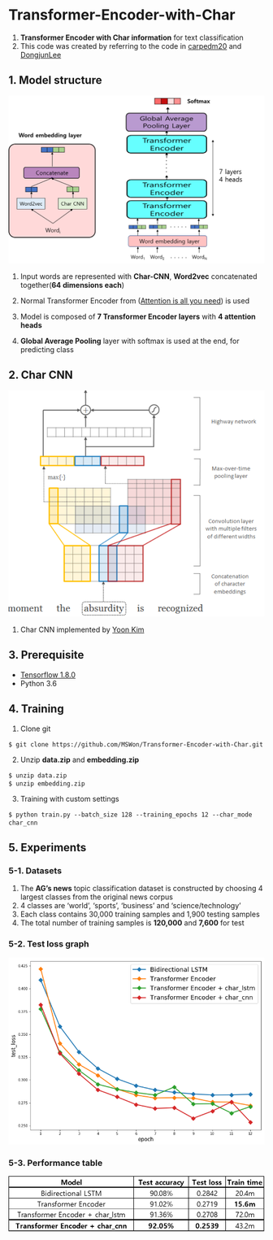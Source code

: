 # Transformer-Encoder-with-Char
1. **Transformer Encoder with Char information** for text classification
2. This code was created by referring to the code in [carpedm20](https://github.com/carpedm20/lstm-char-cnn-tensorflow) and [DongjunLee](https://github.com/DongjunLee/transformer-tensorflow)

## 1. Model structure
![alt text](https://github.com/MSWon/Transformer-Encoder-with-Char/blob/master/images/model_structure.png "Model")

1. Input words are represented with **Char-CNN**, **Word2vec** concatenated together(**64 dimensions each**)

2. Normal Transformer Encoder from ([Attention is all you need](https://arxiv.org/pdf/1706.03762.pdf)) is used

3. Model is composed of **7 Transformer Encoder layers** with **4 attention heads**

4. **Global Average Pooling** layer with softmax is used at the end, for predicting class 

## 2. Char CNN
![alt text](https://github.com/MSWon/Transformer-Encoder-with-Char/blob/master/images/char_cnn.PNG "Char CNN")

1. Char CNN implemented by [Yoon Kim](https://arxiv.org/pdf/1508.06615.pdf)

## 3. Prerequisite
- [Tensorflow 1.8.0](https://www.tensorflow.org/)
- Python 3.6

## 4. Training
1. Clone git
```
$ git clone https://github.com/MSWon/Transformer-Encoder-with-Char.git
```
2. Unzip **data.zip** and **embedding.zip**
```
$ unzip data.zip
$ unzip embedding.zip
```
3. Training with custom settings
```
$ python train.py --batch_size 128 --training_epochs 12 --char_mode char_cnn
```

## 5. Experiments

### 5-1. Datasets

1. The **AG’s news** topic classification dataset is constructed by choosing 4 largest classes from the original news corpus
2. 4 classes are ‘world’, ‘sports’, ‘business’ and ‘science/technology’
3. Each class contains 30,000 training samples and 1,900 testing samples
4. The total number of training samples is **120,000** and **7,600** for test

### 5-2. Test loss graph
![alt text](https://github.com/MSWon/Transformer-Encoder-with-Char/blob/master/images/test_loss_graph.png "loss graph")

### 5-3. Performance table
![alt text](https://github.com/MSWon/Transformer-Encoder-with-Char/blob/master/images/performance_table.png "table")
